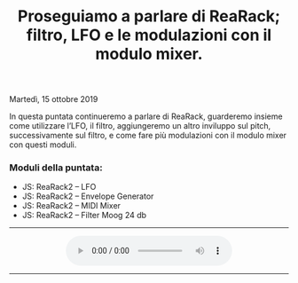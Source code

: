 ﻿---
title: Proseguiamo a parlare di ReaRack; filtro, LFO e le modulazioni con il modulo mixer.
layout: post
---
 <footer>Martedì, 15 ottobre 2019</footer>

In questa puntata continueremo a parlare di ReaRack, guarderemo insieme come utilizzare l’LFO, il filtro, aggiungeremo un altro inviluppo sul pitch, successivamente sul filtro, e come fare più modulazioni con il modulo mixer con questi moduli.

### Moduli della puntata: ###

* JS: ReaRack2 – LFO
* JS: ReaRack2 – Envelope Generator
* JS: ReaRack2 – MIDI Mixer
* JS: ReaRack2 – Filter Moog 24 db

---

<div align="center">
<audio controls src="https://drive.google.com/uc?export=download&id=1C0bAqYJZrA5Ser2d3jO1_Sq4QBv0ta6z">Il browser ha l'audio disattivato.</audio>
</div>

---

